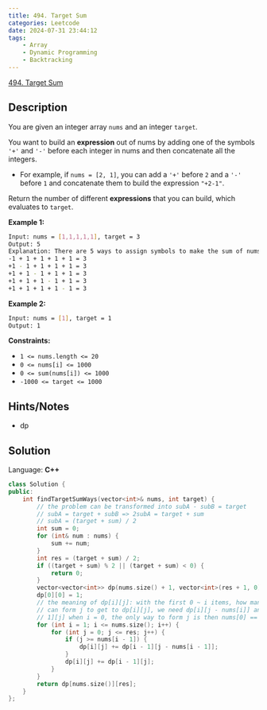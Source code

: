 ```yaml
---
title: 494. Target Sum
categories: Leetcode
date: 2024-07-31 23:44:12
tags:
    - Array
    - Dynamic Programming
    - Backtracking
---
```


[494. Target Sum](https://leetcode.com/problems/target-sum/description/)

## Description

You are given an integer array `nums` and an integer `target`.

You want to build an **expression** out of nums by adding one of the symbols `'+'` and `'-'` before each integer in nums and then concatenate all the integers.

- For example, if `nums = [2, 1]`, you can add a `'+'` before `2` and a `'-'` before `1` and concatenate them to build the expression `"+2-1"`.

Return the number of different **expressions** that you can build, which evaluates to `target`.

**Example 1:**

```bash
Input: nums = [1,1,1,1,1], target = 3
Output: 5
Explanation: There are 5 ways to assign symbols to make the sum of nums be target 3.
-1 + 1 + 1 + 1 + 1 = 3
+1 - 1 + 1 + 1 + 1 = 3
+1 + 1 - 1 + 1 + 1 = 3
+1 + 1 + 1 - 1 + 1 = 3
+1 + 1 + 1 + 1 - 1 = 3
```

**Example 2:**

```bash
Input: nums = [1], target = 1
Output: 1
```

**Constraints:**

- `1 <= nums.length <= 20`
- `0 <= nums[i] <= 1000`
- `0 <= sum(nums[i]) <= 1000`
- `-1000 <= target <= 1000`

## Hints/Notes

- dp

## Solution

Language: **C++**

```C++
class Solution {
public:
    int findTargetSumWays(vector<int>& nums, int target) {
        // the problem can be transformed into subA - subB = target
        // subA = target + subB => 2subA = target + sum
        // subA = (target + sum) / 2
        int sum = 0;
        for (int& num : nums) {
            sum += num;
        }
        int res = (target + sum) / 2;
        if ((target + sum) % 2 || (target + sum) < 0) {
            return 0;
        }
        vector<vector<int>> dp(nums.size() + 1, vector<int>(res + 1, 0));
        dp[0][0] = 1;
        // the meaning of dp[i][j]: with the first 0 ~ i items, how many ways we
        // can form j to get to dp[i][j], we need dp[i][j - nums[i]] anmd dp[i -
        // 1][j] when i = 0, the only way to form j is then nums[0] == j
        for (int i = 1; i <= nums.size(); i++) {
            for (int j = 0; j <= res; j++) {
                if (j >= nums[i - 1]) {
                    dp[i][j] += dp[i - 1][j - nums[i - 1]];
                }
                dp[i][j] += dp[i - 1][j];
            }
        }
        return dp[nums.size()][res];
    }
};
```
